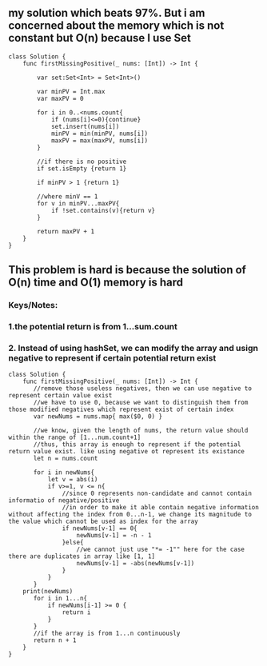 ## my solution which beats 97%. But i am concerned about the memory which is not constant but O(n) because I use Set

    class Solution {
        func firstMissingPositive(_ nums: [Int]) -> Int {

            var set:Set<Int> = Set<Int>()

            var minPV = Int.max
            var maxPV = 0

            for i in 0..<nums.count{
                if (nums[i]<=0){continue}
                set.insert(nums[i])
                minPV = min(minPV, nums[i])
                maxPV = max(maxPV, nums[i])
            }

            //if there is no positive
            if set.isEmpty {return 1}

            if minPV > 1 {return 1}

            //where minV == 1
            for v in minPV...maxPV{
                if !set.contains(v){return v}
            }

            return maxPV + 1
        }
    }
    
    
## This problem is hard is because the solution of O(n) time and O(1) memory is hard
### Keys/Notes: 
### 1.the potential return is from 1...sum.count
### 2. Instead of using hashSet, we can modify the array and usign negative to represent if certain potential return exist
    class Solution {
        func firstMissingPositive(_ nums: [Int]) -> Int {
           //remove those useless negatives, then we can use negative to represent certain value exist
           //we have to use 0, because we want to distinguish them from those modified negatives which represent exist of certain index
           var newNums = nums.map{ max($0, 0) }

           //we know, given the length of nums, the return value should within the range of [1...num.count+1]
           //thus, this array is enough to represent if the potential return value exist. like using negative ot represent its existance 
           let n = nums.count

           for i in newNums{
               let v = abs(i)
               if v>=1, v <= n{
                   //since 0 represents non-candidate and cannot contain informatio of negative/positive
                   //in order to make it able contain negative information without affecting the index from 0...n-1, we change its magnitude to the value which cannot be used as index for the array
                   if newNums[v-1] == 0{
                       newNums[v-1] = -n - 1
                   }else{
                       //we cannot just use "*= -1"" here for the case there are duplicates in array like [1, 1]
                       newNums[v-1] = -abs(newNums[v-1])
                   }
               }
           }
        print(newNums)
           for i in 1...n{
               if newNums[i-1] >= 0 {
                   return i
               }
           }
           //if the array is from 1...n continuously
           return n + 1
        }
    }

